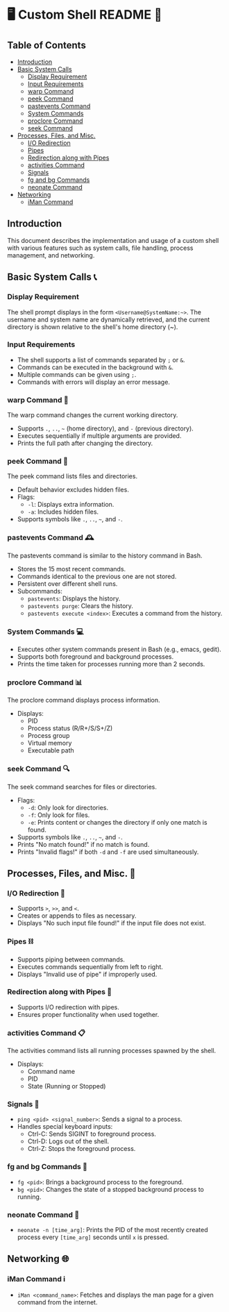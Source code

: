 # 🖥️ Custom Shell README 📜

## Table of Contents

- [Introduction](#introduction)
- [Basic System Calls](#basic-system-calls)
  - [Display Requirement](#display-requirement)
  - [Input Requirements](#input-requirements)
  - [warp Command](#warp-command)
  - [peek Command](#peek-command)
  - [pastevents Command](#pastevents-command)
  - [System Commands](#system-commands)
  - [proclore Command](#proclore-command)
  - [seek Command](#seek-command)
- [Processes, Files, and Misc.](#processes-files-and-misc)
  - [I/O Redirection](#io-redirection)
  - [Pipes](#pipes)
  - [Redirection along with Pipes](#redirection-along-with-pipes)
  - [activities Command](#activities-command)
  - [Signals](#signals)
  - [fg and bg Commands](#fg-and-bg-commands)
  - [neonate Command](#neonate-command)
- [Networking](#networking)
  - [iMan Command](#iman-command)

## Introduction

This document describes the implementation and usage of a custom shell with various features such as system calls, file handling, process management, and networking.

## Basic System Calls 📞

### Display Requirement

The shell prompt displays in the form `<Username@SystemName:~>`. The username and system name are dynamically retrieved, and the current directory is shown relative to the shell's home directory (~).

### Input Requirements

- The shell supports a list of commands separated by `;` or `&`.
- Commands can be executed in the background with `&`.
- Multiple commands can be given using `;`.
- Commands with errors will display an error message.

### warp Command 🚀

The warp command changes the current working directory.

- Supports `.`, `..`, `~` (home directory), and `-` (previous directory).
- Executes sequentially if multiple arguments are provided.
- Prints the full path after changing the directory.

### peek Command 👀

The peek command lists files and directories.

- Default behavior excludes hidden files.
- Flags:
  - `-l`: Displays extra information.
  - `-a`: Includes hidden files.
- Supports symbols like `.`, `..`, `~`, and `-`.

### pastevents Command 🕰️

The pastevents command is similar to the history command in Bash.

- Stores the 15 most recent commands.
- Commands identical to the previous one are not stored.
- Persistent over different shell runs.
- Subcommands:
  - `pastevents`: Displays the history.
  - `pastevents purge`: Clears the history.
  - `pastevents execute <index>`: Executes a command from the history.

### System Commands 💻

- Executes other system commands present in Bash (e.g., emacs, gedit).
- Supports both foreground and background processes.
- Prints the time taken for processes running more than 2 seconds.

### proclore Command 📊

The proclore command displays process information.

- Displays:
  - PID
  - Process status (R/R+/S/S+/Z)
  - Process group
  - Virtual memory
  - Executable path

### seek Command 🔍

The seek command searches for files or directories.

- Flags:
  - `-d`: Only look for directories.
  - `-f`: Only look for files.
  - `-e`: Prints content or changes the directory if only one match is found.
- Supports symbols like `.`, `..`, `~`, and `-`.
- Prints "No match found!" if no match is found.
- Prints "Invalid flags!" if both `-d` and `-f` are used simultaneously.

## Processes, Files, and Misc. 📁

### I/O Redirection 🔀

- Supports `>`, `>>`, and `<`.
- Creates or appends to files as necessary.
- Displays "No such input file found!" if the input file does not exist.

### Pipes ⛓️

- Supports piping between commands.
- Executes commands sequentially from left to right.
- Displays "Invalid use of pipe" if improperly used.

### Redirection along with Pipes 🔄

- Supports I/O redirection with pipes.
- Ensures proper functionality when used together.

### activities Command 📋

The activities command lists all running processes spawned by the shell.

- Displays:
  - Command name
  - PID
  - State (Running or Stopped)

### Signals 🚦

- `ping <pid> <signal_number>`: Sends a signal to a process.
- Handles special keyboard inputs:
  - Ctrl-C: Sends SIGINT to foreground process.
  - Ctrl-D: Logs out of the shell.
  - Ctrl-Z: Stops the foreground process.

### fg and bg Commands 🌟

- `fg <pid>`: Brings a background process to the foreground.
- `bg <pid>`: Changes the state of a stopped background process to running.

### neonate Command 👶

- `neonate -n [time_arg]`: Prints the PID of the most recently created process every `[time_arg]` seconds until `x` is pressed.

## Networking 🌐

### iMan Command ℹ️

- `iMan <command_name>`: Fetches and displays the man page for a given command from the internet.
